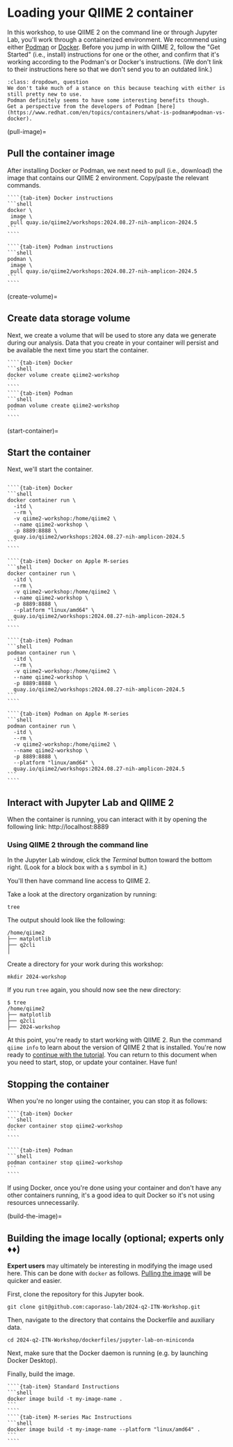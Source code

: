 # Loading your QIIME 2 container

In this workshop, to use QIIME 2 on the command line or through Jupyter Lab, you'll work through a containerized environment.
We recommend using either [Podman](https://podman.io) or [Docker](https://docker.com).
Before you jump in with QIIME 2, follow the "Get Started" (i.e., install) instructions for one or the other, and confirm that it's working according to the Podman's or Docker's instructions.
(We don't link to their instructions here so that we don't send you to an outdated link.)

```{admonition} Podman versus Docker
:class: dropdown, question
We don't take much of a stance on this because teaching with either is still pretty new to use.
Podman definitely seems to have some interesting benefits though.
Get a perspective from the developers of Podman [here](https://www.redhat.com/en/topics/containers/what-is-podman#podman-vs-docker).
```

(pull-image)=
## Pull the container image

After installing Docker or Podman, we next need to pull (i.e., download) the image that contains our QIIME 2 environment.
Copy/paste the relevant commands.

`````{tab-set}
````{tab-item} Docker instructions
```shell
docker \
 image \
 pull quay.io/qiime2/workshops:2024.08.27-nih-amplicon-2024.5
```
````

````{tab-item} Podman instructions
```shell
podman \
 image \
 pull quay.io/qiime2/workshops:2024.08.27-nih-amplicon-2024.5
```
````
`````

(create-volume)=
## Create data storage volume

Next, we create a volume that will be used to store any data we generate during our analysis.
Data that you create in your container will persist and be available the next time you start the container.

`````{tab-set}
````{tab-item} Docker
```shell
docker volume create qiime2-workshop
```
````
````{tab-item} Podman
```shell
podman volume create qiime2-workshop
```
````
`````

(start-container)=
## Start the container

Next, we'll start the container.

`````{tab-set}

````{tab-item} Docker
```shell
docker container run \
  -itd \
  --rm \
  -v qiime2-workshop:/home/qiime2 \
  --name qiime2-workshop \
  -p 8889:8888 \
  quay.io/qiime2/workshops:2024.08.27-nih-amplicon-2024.5
```
````

````{tab-item} Docker on Apple M-series
```shell
docker container run \
  -itd \
  --rm \
  -v qiime2-workshop:/home/qiime2 \
  --name qiime2-workshop \
  -p 8889:8888 \
  --platform "linux/amd64" \
  quay.io/qiime2/workshops:2024.08.27-nih-amplicon-2024.5
```
````

````{tab-item} Podman
```shell
podman container run \
  -itd \
  --rm \
  -v qiime2-workshop:/home/qiime2 \
  --name qiime2-workshop \
  -p 8889:8888 \
  quay.io/qiime2/workshops:2024.08.27-nih-amplicon-2024.5
```
````

````{tab-item} Podman on Apple M-series
```shell
podman container run \
  -itd \
  --rm \
  -v qiime2-workshop:/home/qiime2 \
  --name qiime2-workshop \
  -p 8889:8888 \
  --platform "linux/amd64" \
  quay.io/qiime2/workshops:2024.08.27-nih-amplicon-2024.5
```
````
`````

## Interact with Jupyter Lab and QIIME 2

When the container is running, you can interact with it by opening the following link: http://localhost:8889

### Using QIIME 2 through the command line

In the Jupyter Lab window, click the *Terminal* button toward the bottom right.
(Look for a block box with a `$` symbol in it.)

You'll then have command line access to QIIME 2.

Take a look at the directory organization by running:

```shell
tree
```

The output should look like the following:

```shell
/home/qiime2
├── matplotlib
├── q2cli
│
```

Create a directory for your work during this workshop:

```shell
mkdir 2024-workshop
```

If you run `tree` again, you should now see the new directory:

```shell
$ tree
/home/qiime2
├── matplotlib
├── q2cli
├── 2024-workshop
```

At this point, you're ready to start working with QIIME 2.
Run the command `qiime info` to learn about the version of QIIME 2 that is installed.
You're now ready to [continue with the tutorial](exploring-the-data).
You can return to this document when you need to start, stop, or update your container.
Have fun!

## Stopping the container

When you're no longer using the container, you can stop it as follows:

`````{tab-set}
````{tab-item} Docker
```shell
docker container stop qiime2-workshop
```
````

````{tab-item} Podman
```shell
podman container stop qiime2-workshop
```
````
`````

If using Docker, once you're done using your container and don't have any other containers running, it's a good idea to quit Docker so it's not using resources unnecessarily.

(build-the-image)=
## Building the image locally (optional; experts only ♦♦)

**Expert users** may ultimately be interesting in modifying the image used here.
This can be done with `docker` as follows.
[Pulling the image](pull-image) will be quicker and easier.

First, clone the repository for this Jupyter book.
```shell
git clone git@github.com:caporaso-lab/2024-q2-ITN-Workshop.git
```

Then, navigate to the directory that contains the Dockerfile and auxiliary data.

```shell
cd 2024-q2-ITN-Workshop/dockerfiles/jupyter-lab-on-miniconda
```

Next, make sure that the Docker daemon is running (e.g. by launching Docker Desktop).

Finally, build the image.

`````{tab-set}
````{tab-item} Standard Instructions
```shell
docker image build -t my-image-name .
```
````
````{tab-item} M-series Mac Instructions
```shell
docker image build -t my-image-name --platform "linux/amd64" .
```
````
`````

